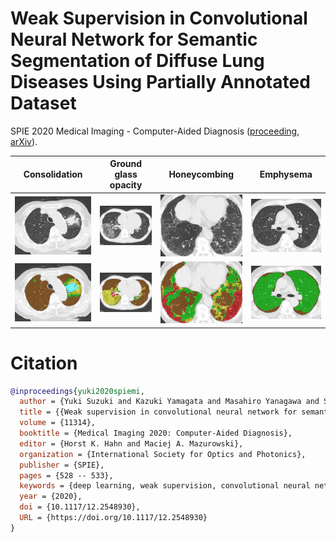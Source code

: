 # Weak Supervision in Convolutional Neural Network for Semantic Segmentation of Diffuse Lung Diseases Using Partially Annotated Dataset
SPIE 2020 Medical Imaging - Computer-Aided Diagnosis ([proceeding](https://www.spiedigitallibrary.org/conference-proceedings-of-spie/11314/2548930/Weak-supervision-in-convolutional-neural-network-for-semantic-segmentation-of/10.1117/12.2548930.short), [arXiv](https://arxiv.org/abs/2002.11936)).

| Consolidation |Ground glass opacity| Honeycombing | Emphysema |
|--|--|--|--|
|![img_original_con][]|![img_original_ggo][]|![img_original_hcm][]|![img_original_emp][]|
|![img_result_con][]|![img_result_ggo][]|![img_result_hcm][]|![img_result_emp][]|

[img_original_con]: manuscript/images/median/original/1_0764_20080619_2_495.png

[img_original_ggo]: manuscript/images/median/original/2_1134_20090216_3_145.png

[img_original_hcm]: manuscript/images/median/original/3_0835_20080825_3_95.png

[img_original_emp]: manuscript/images/median/original/4_0222_20070621_3_180.png

[img_result_con]: manuscript/images/median/alpha0.1/1_0764_20080619_2_495.png

[img_result_ggo]: manuscript/images/median/alpha0.1/2_1134_20090216_3_145.png

[img_result_hcm]: manuscript/images/median/alpha0.1/3_0835_20080825_3_95.png

[img_result_emp]: manuscript/images/median/alpha0.1/4_0222_20070621_3_180.png

# Citation
```bibtex
@inproceedings{yuki2020spiemi,
  author = {Yuki Suzuki and Kazuki Yamagata and Masahiro Yanagawa and Shoji Kido and Noriyuki Tomiyama},
  title = {{Weak supervision in convolutional neural network for semantic segmentation of diffuse lung diseases using partially annotated dataset}},
  volume = {11314},
  booktitle = {Medical Imaging 2020: Computer-Aided Diagnosis},
  editor = {Horst K. Hahn and Maciej A. Mazurowski},
  organization = {International Society for Optics and Photonics},
  publisher = {SPIE},
  pages = {528 -- 533},
  keywords = {deep learning, weak supervision, convolutional neural network, diffuse lung diseases, semantic segmentation},
  year = {2020},
  doi = {10.1117/12.2548930},
  URL = {https://doi.org/10.1117/12.2548930}
}
```
